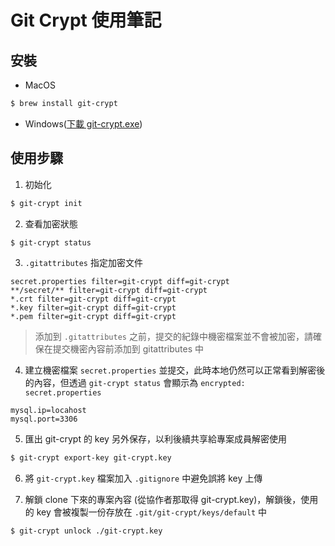 # Git Crypt 使用筆記

## 安裝
- MacOS
```bash
$ brew install git-crypt
```
- Windows([下載 git-crypt.exe](https://gitee.com/pharaoh/git-crypt-win))


## 使用步驟
1. 初始化
```bash
$ git-crypt init
```

2. 查看加密狀態
```bash
$ git-crypt status
```

3. `.gitattributes` 指定加密文件
```
secret.properties filter=git-crypt diff=git-crypt
**/secret/** filter=git-crypt diff=git-crypt
*.crt filter=git-crypt diff=git-crypt
*.key filter=git-crypt diff=git-crypt
*.pem filter=git-crypt diff=git-crypt
```

> 添加到 `.gitattributes` 之前，提交的紀錄中機密檔案並不會被加密，請確保在提交機密內容前添加到 gitattributes 中

4. 建立機密檔案 `secret.properties` 並提交，此時本地仍然可以正常看到解密後的內容，但透過 `git-crypt status` 會顯示為 `encrypted: secret.properties`
```env
mysql.ip=locahost
mysql.port=3306
```

5. 匯出 git-crypt 的 key 另外保存，以利後續共享給專案成員解密使用
```bash
$ git-crypt export-key git-crypt.key
```

6. 將 `git-crypt.key` 檔案加入 `.gitignore` 中避免誤將 key 上傳

7. 解鎖 clone 下來的專案內容 (從協作者那取得 git-crypt.key)，解鎖後，使用的 key 會被複製一份存放在 `.git/git-crypt/keys/default` 中
```bash
$ git-crypt unlock ./git-crypt.key
```